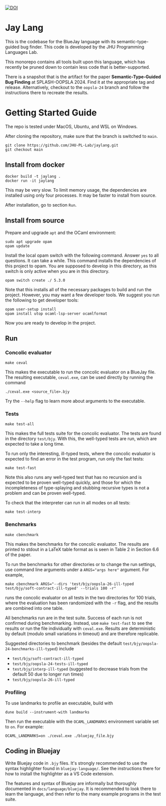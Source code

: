 [![DOI](https://zenodo.org/badge/DOI/10.5281/zenodo.13393058.svg)](https://doi.org/10.5281/zenodo.13393058)

Jay Lang
=====

This is the codebase for the BlueJay language with its semantic-type-guided bug finder.
This code is developed by the JHU Programming Languages Lab.

This monorepo contains all tools built upon this language, which has recently be pruned
down to contain less code that is better-supported.

There is a snapshot that is the artifact for the paper **Semantic-Type-Guided Bug Finding** at SPLASH-OOPSLA 2024. Find it at the appropriate tag and release. Alternatively, checkout to the `oopsla-24` branch and follow the instructions there to recreate the results.

# Getting Started Guide

The repo is tested under MacOS, Ubuntu, and WSL on Windows.

After cloning the repository, make sure that the branch is switched to `main`.

```
git clone https://github.com/JHU-PL-Lab/jaylang.git
git checkout main
```

## Install from docker

```
docker build -t jaylang .
docker run -it jaylang
```

This may be very slow. To limit memory usage, the dependencies are installed using only four processes. It may be faster to install from source.

After installation, go to section `Run`.

## Install from source

Prepare and upgrade `apt` and the OCaml environment:

```
sudo apt upgrade opam
opam update
```

Install the local opam switch with the following command. Answer `yes` to all questions. It can take a while.
This command installs the dependencies of this project to opam. You are supposed 
to develop in this directory, as this switch is only active when you are in this directory.

```
opam switch create ./ 5.3.0
```

Note that this installs all of the necessary packages to build and run the project. However, you may want a few developer tools. We suggest you run the following to get developer tools:

```
opam user-setup install
opam install utop ocaml-lsp-server ocamlformat
```

Now you are ready to develop in the project.

## Run

### Concolic evaluator

```
make ceval
```

This makes the executable to run the concolic evaluator on a BlueJay file.
The resulting executable, `ceval.exe`, can be used directly by running the 
command

```
./ceval.exe <source_file>.bjy
```

Try the `--help` flag to learn more about arguments to the executable.

### Tests

```
make test-all
```

This makes the full tests suite for the concolic evaluator. The tests are found
in the directory `test/bjy`. With this, the well-typed tests are run, which are
expected to take a long time.

To run only the interesting, ill-typed tests, where the concolic evaluator is
expected to find an error in the test program, run only the fast tests:

```
make test-fast
```

Note this also runs any well-typed test that has no recursion and is expected to be
proven well-typed quickly, and those for which the incompleteness of type-splaying
and stubbing recursive types is not a problem and can be proven well-typed.

To check that the interpreter can run in all modes on all tests:

```
make test-interp
```

### Benchmarks

```
make cbenchmark
```

This makes the benchmarks for the concolic evaluator. The results are printed to stdout
in a LaTeX table format as is seen in Table 2 in Section 6.6 of the paper.

To run the benchmarks for other directories or to change the run settings, use command
line arguments under a `ARGS="args here"` argument. For example,

```
make cbenchmark ARGS="--dirs 'test/bjy/oopsla-26-ill-typed test/bjy/soft-contract-ill-typed' --trials 100 -r"
```

runs the concolic evaluator on all tests in the two directories for 100 trials, where the evaluation
has been randomized with the `-r` flag, and the results are combined into one table.

All benchmarks run are in the test suite. Success of each run is not confirmed during
benchmarking. Instead, use `make test-fast` to see the results or run the file individually
with `ceval.exe`. Results are deterministic by default (modulo small variations in timeout)
and are therefore replicable.

Suggested directories to benchmark (besides the default `test/bjy/oopsla-24-benchmarks-ill-typed`) include
- `test/bjy/soft-contract-ill-typed`
- `test/bjy/oopsla-24-tests-ill-typed`
- `test/bjy/interp-ill-typed` (suggested to decrease trials from the default 50 due to longer run times)
- `test/bjy/oopsla-26-ill-typed`

### Profiling

To use landmarks to profile an executable, build with

```
dune build --instrument-with landmarks
```

Then run the executable with the `OCAML_LANDMARKS` environment variable set to `on`. For example:

```
OCAML_LANDMARKS=on ./ceval.exe ./bluejay_file.bjy
```

## Coding in Bluejay

Write Bluejay code in `.bjy` files. It's strongly recommended to use the syntax highlighter found
in `bluejay-language/`. See the instructions there for how to install the highlighter as
a VS Code extension.

The features and syntax of Bluejay are informally but thoroughly documented in `docs/language/bluejay`.
It is recommended to look there to learn the language, and then refer to the many example programs
in the test suite.
